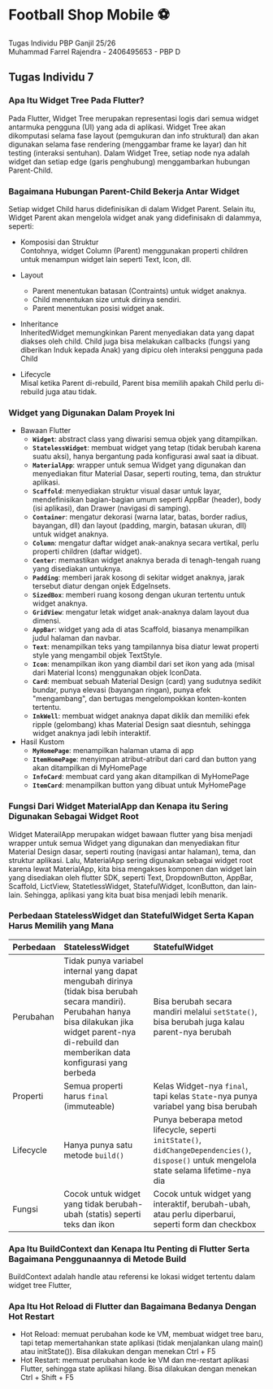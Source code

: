 # Football Shop Mobile ⚽️
Tugas Individu PBP Ganjil 25/26  
Muhammad Farrel Rajendra - 2406495653 - PBP D

## Tugas Individu 7
### Apa Itu Widget Tree Pada Flutter?  
Pada Flutter, Widget Tree merupakan representasi logis dari semua widget antarmuka pengguna (UI) yang ada di aplikasi. Widget Tree akan dikomputasi selama fase layout (pemgukuran dan info struktural) dan akan digunakan selama fase rendering (menggambar frame ke layar) dan hit testing (interaksi sentuhan).
Dalam Widget Tree, setiap node nya adalah widget dan setiap edge (garis penghubung) menggambarkan hubungan Parent-Child.

### Bagaimana Hubungan Parent-Child Bekerja Antar Widget
Setiap widget Child harus didefinisikan di dalam Widget Parent. Selain itu, Widget Parent akan mengelola widget anak yang didefinisakn di dalammya, seperti:  
* Komposisi dan Struktur  
Contohnya, widget Column (Parent) menggunakan properti children untuk menampun widget lain seperti Text, Icon, dll.

* Layout  
  * Parent menentukan batasan (Contraints) untuk widget anaknya.  
  * Child menentukan size untuk dirinya sendiri.  
  * Parent menentukan posisi widget anak.  

* Inheritance  
InheritedWidget memungkinkan Parent menyediakan data yang dapat diakses oleh child. Child juga bisa melakukan callbacks (fungsi yang diberikan Induk kepada Anak) yang dipicu oleh interaksi pengguna pada Child  

* Lifecycle  
Misal ketika Parent di-rebuild, Parent bisa memilih apakah Child perlu di-rebuild juga atau tidak.

### Widget yang Digunakan Dalam Proyek Ini
* Bawaan Flutter
  * **`Widget`**: abstract class yang diwarisi semua objek yang ditampilkan.
  * **`StatelessWidget`**: membuat widget yang tetap (tidak berubah karena suatu aksi), hanya bergantung pada konfigurasi awal saat ia dibuat.
  * **`MaterialApp`**: wrapper untuk semua Widget yang digunakan dan menyediakan fitur Material Dasar, seperti routing, tema, dan struktur aplikasi. 
  * **`Scaffold`**: menyediakan struktur visual dasar untuk layar, mendefinisikan bagian-bagian umum seperti AppBar (header), body (isi aplikasi), dan Drawer (navigasi di samping).
  * **`Container`**: mengatur dekorasi (warna latar, batas, border radius, bayangan, dll) dan layout (padding, margin, batasan ukuran, dll) untuk widget anaknya.
  * **`Column`**: mengatur daftar widget anak-anaknya secara vertikal, perlu properti children (daftar widget).
  * **`Center`**: memastikan widget anaknya berada di tenagh-tengah ruang yang disediakan untuknya.
  * **`Padding`**: memberi jarak kosong di sekitar widget anaknya, jarak tersebut diatur dengan onjek EdgeInsets.
  * **`SizedBox`**: memberi ruang kosong dengan ukuran tertentu untuk widget anaknya.
  * **`GridView`**: mengatur letak widget anak-anaknya dalam layout dua dimensi.
  * **`AppBar`**: widget yang ada di atas Scaffold, biasanya menampilkan judul halaman dan navbar.
  * **`Text`**: menampilkan teks yang tampilannya bisa diatur lewat properti style yang mengambil objek TextStyle.
  * **`Icon`**: menampilkan ikon yang diambil dari set ikon yang ada (misal dari Material Icons) menggunakan objek IconData.
  * **`Card`**: membuat sebuah Material Design (card) yang sudutnya sedikit bundar, punya elevasi (bayangan ringan), punya efek "mengambang", dan bertugas mengelompokkan konten-konten tertentu.
  * **`InkWell`**: membuat widget anaknya dapat diklik dan memiliki efek ripple (gelombang) khas Material Design saat diesntuh, sehingga widget anaknya jadi lebih interaktif. 
* Hasil Kustom
  * **`MyHomePage`**: menampilkan halaman utama di app
  * **`ItemHomePage`**: menyimpan atribut-atribut dari card dan button yang akan ditampilkan di MyHomePage
  * **`InfoCard`**: membuat card yang akan ditampilkan di MyHomePage
  * **`ItemCard`**: menampilkan button yang dibuat untuk MyHomePage 

### Fungsi Dari Widget MaterialApp dan Kenapa itu Sering Digunakan Sebagai Widget Root  
Widget MaterailApp merupakan widget bawaan flutter yang bisa menjadi wrapper untuk semua Widget yang digunakan dan menyediakan fitur Material Design dasar, seperti routing (navigasi antar halaman), tema, dan struktur aplikasi. Lalu, MaterialApp sering digunakan sebagai widget root karena lewat MaterialApp, kita bisa mengakses komponen dan widget lain yang disediakan oleh flutter SDK, seperti Text, DropdownButton, AppBar, Scaffold, LictView, StatetlessWidget, StatefulWidget, IconButton, dan lain-lain. Sehingga, aplikasi yang kita buat bisa menjadi lebih menarik.

### Perbedaan StatelessWidget dan StatefulWidget Serta Kapan Harus Memilih yang Mana  
| Perbedaan	 | StatelessWidget	 | StatefulWidget |
| :--- | :--- | :--- |
| Perubahan | Tidak punya variabel internal yang dapat mengubah dirinya (tidak bisa berubah secara mandiri). Perubahan hanya bisa dilakukan jika widget parent-nya di-rebuild dan memberikan data konfigurasi yang berbeda | Bisa berubah secara mandiri melalui `setState()`, bisa berubah juga kalau parent-nya berubah |
| Properti | Semua properti harus `final` (immuteable) | Kelas Widget-nya `final`, tapi kelas `State`-nya punya variabel yang bisa berubah  |
| Lifecycle | Hanya punya satu metode `build()` | Punya beberapa metod lifecycle, seperti `initState()`, `didChangeDependencies()`, `dispose()` untuk mengelola state selama lifetime-nya dia |
| Fungsi | Cocok untuk widget yang tidak berubah-ubah (statis) seperti teks dan ikon | Cocok untuk widget yang interaktif, berubah-ubah, atau perlu diperbarui, seperti form dan checkbox|

### Apa Itu BuildContext dan Kenapa Itu Penting di Flutter Serta Bagaimana Penggunaannya di Metode Build  
BuildContext adalah handle atau referensi ke lokasi widget tertentu dalam widget tree Flutter, 

### Apa Itu Hot Reload di Flutter dan Bagaimana Bedanya Dengan Hot Restart
* Hot Reload: memuat perubahan kode ke VM, membuat widget tree baru, tapi tetap memertahankan state aplikasi (tidak menjalankan ulang main() atau initState()). Bisa dilakukan dengan menekan Ctrl + F5
* Hot Restart: memuat perubahan kode ke VM dan me-restart aplikasi Flutter, sehingga state aplikasi hilang. Bisa dilakukan dengan menekan Ctrl + Shift + F5

